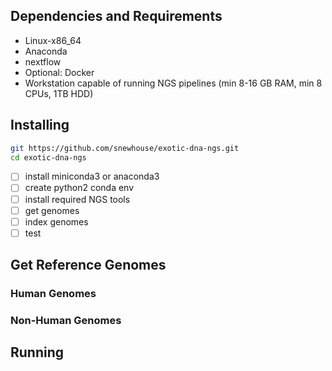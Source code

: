## Dependencies and Requirements

- Linux-x86_64
- Anaconda
- nextflow
- Optional: Docker 
- Workstation capable of running NGS pipelines (min 8-16 GB RAM, min 8 CPUs, 1TB HDD)

## Installing

```bash
git https://github.com/snewhouse/exotic-dna-ngs.git
cd exotic-dna-ngs
```

- [ ] install miniconda3 or anaconda3
- [ ] create python2 conda env
- [ ] install required NGS tools
- [ ] get genomes
- [ ] index genomes 
- [ ] test

## Get Reference Genomes

### Human Genomes

### Non-Human Genomes


## Running
